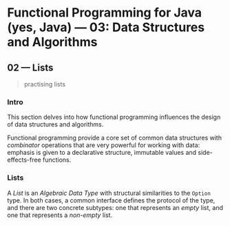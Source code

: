 # Functional Programming for Java (yes, Java) &mdash; 03: Data Structures and Algorithms
## 02 &mdash; Lists
> practising lists

### Intro
This section delves into how functional programming influences the design of data structures and algorithms.

Functional programming provide a core set of common data structures with *combinator* operations that are very powerful for working with data: emphasis is given to a declarative structure, immutable values and side-effects-free functions.

### Lists

A *List* is an *Algebraic Data Type* with structural similarities to the `Option` type. In both cases, a common interface defines the protocol of the type, and there are two concrete subtypes: one that represents an *empty* list, and one that represents a *non-empty* list.


